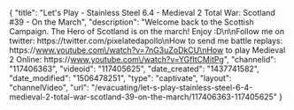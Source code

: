{
    "title": "Let's Play - Stainless Steel 6.4 - Medieval 2 Total War: Scotland #39 - On the March",
    "description": "Welcome back to the Scottish Campaign.  The Hero of Scotland is on the march! Enjoy :D\n\nFollow me on twitter: https:\/\/twitter.com\/pixelatedapollo\nHow to send me battle replays: https:\/\/www.youtube.com\/watch?v=7nG3uZoDkCU\nHow to play Medieval 2 Online: https:\/\/www.youtube.com\/watch?v=YGfItCMitPg",
    "channelid": "117406363",
    "videoid": "117405625",
    "date_created": "1437741582",
    "date_modified": "1506478251",
    "type": "captivate",
    "layout": "channelVideo",
    "url": "\/evacuating\/let-s-play-stainless-steel-6-4-medieval-2-total-war-scotland-39-on-the-march\/117406363-117405625"
}